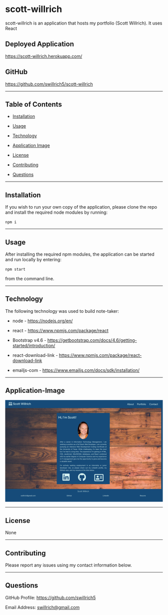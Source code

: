 # scott-willrich

scott-willrich is an application that hosts my portfolio (Scott Willrich). It uses React

## Deployed Application
https://scott-willrich.herokuapp.com/

## GitHub

https://github.com/swillrich5/scott-willrich

---
## Table of Contents

* [Installation](#installation)

* [Usage](#usage)

* [Technology](#technology)

* [Application Image](#Application-Image)

* [License](#license)

* [Contributing](#Contributing)

* [Questions](#Questions)

---

## Installation

If you wish to run your own copy of the application, please clone the repo and install the required node modules by running:

```
npm i
```

---

## Usage

After installing the required npm modules, the application can be started and run locally by entering:

```
npm start
```
from the command line.  

---

## Technology

The following technology was used to build note-taker:

  * node - https://nodejs.org/en/

  * react - https://www.npmjs.com/package/react

  * Bootstrap v4.6 - https://getbootstrap.com/docs/4.6/getting-started/introduction/

  * react-download-link - https://www.npmjs.com/package/react-download-link

  * emailjs-com - https://www.emailjs.com/docs/sdk/installation/

---

## Application-Image

![Image of Deployed Application](./public/images/scott-willrich.png)

---


## License

None

---

## Contributing

Please report any issues using my contact information below.

---

## Questions

GitHub Profile: https://github.com/swillrich5

Email Address: swillrich@gmail.com